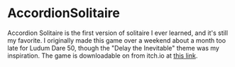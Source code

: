 # AccordionSolitaire

Accordion Solitaire is the first version of solitaire I ever learned, and it's still my favorite. I originally made this game over a weekend about a month too late for Ludum Dare 50, though the "Delay the Inevitable" theme was my inspiration.
The game is downloadable on from itch.io at [this link](paetramon.itch.io/accordion-solitaire).
